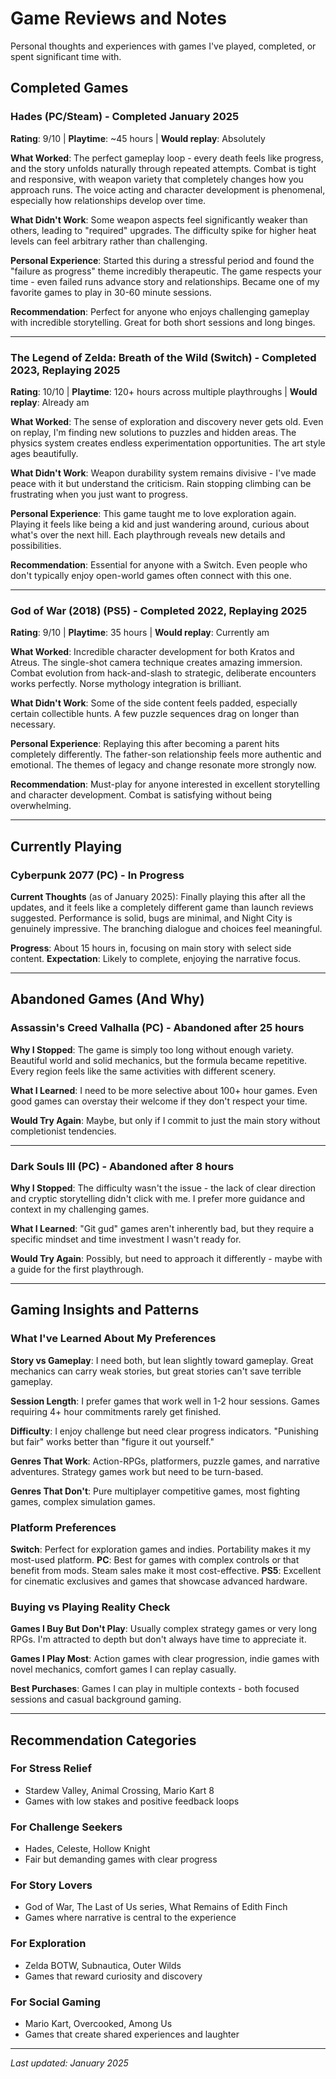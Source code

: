 # Game Reviews and Notes

Personal thoughts and experiences with games I've played, completed, or spent significant time with.

## Completed Games

### Hades (PC/Steam) - Completed January 2025
**Rating**: 9/10 | **Playtime**: ~45 hours | **Would replay**: Absolutely

**What Worked**:
The perfect gameplay loop - every death feels like progress, and the story unfolds naturally through repeated attempts. Combat is tight and responsive, with weapon variety that completely changes how you approach runs. The voice acting and character development is phenomenal, especially how relationships develop over time.

**What Didn't Work**:
Some weapon aspects feel significantly weaker than others, leading to "required" upgrades. The difficulty spike for higher heat levels can feel arbitrary rather than challenging.

**Personal Experience**:
Started this during a stressful period and found the "failure as progress" theme incredibly therapeutic. The game respects your time - even failed runs advance story and relationships. Became one of my favorite games to play in 30-60 minute sessions.

**Recommendation**: Perfect for anyone who enjoys challenging gameplay with incredible storytelling. Great for both short sessions and long binges.

---

### The Legend of Zelda: Breath of the Wild (Switch) - Completed 2023, Replaying 2025
**Rating**: 10/10 | **Playtime**: 120+ hours across multiple playthroughs | **Would replay**: Already am

**What Worked**:
The sense of exploration and discovery never gets old. Even on replay, I'm finding new solutions to puzzles and hidden areas. The physics system creates endless experimentation opportunities. The art style ages beautifully.

**What Didn't Work**:
Weapon durability system remains divisive - I've made peace with it but understand the criticism. Rain stopping climbing can be frustrating when you just want to progress.

**Personal Experience**:
This game taught me to love exploration again. Playing it feels like being a kid and just wandering around, curious about what's over the next hill. Each playthrough reveals new details and possibilities.

**Recommendation**: Essential for anyone with a Switch. Even people who don't typically enjoy open-world games often connect with this one.

---

### God of War (2018) (PS5) - Completed 2022, Replaying 2025
**Rating**: 9/10 | **Playtime**: 35 hours | **Would replay**: Currently am

**What Worked**:
Incredible character development for both Kratos and Atreus. The single-shot camera technique creates amazing immersion. Combat evolution from hack-and-slash to strategic, deliberate encounters works perfectly. Norse mythology integration is brilliant.

**What Didn't Work**:
Some of the side content feels padded, especially certain collectible hunts. A few puzzle sequences drag on longer than necessary.

**Personal Experience**:
Replaying this after becoming a parent hits completely differently. The father-son relationship feels more authentic and emotional. The themes of legacy and change resonate more strongly now.

**Recommendation**: Must-play for anyone interested in excellent storytelling and character development. Combat is satisfying without being overwhelming.

---

## Currently Playing

### Cyberpunk 2077 (PC) - In Progress
**Current Thoughts** (as of January 2025):
Finally playing this after all the updates, and it feels like a completely different game than launch reviews suggested. Performance is solid, bugs are minimal, and Night City is genuinely impressive. The branching dialogue and choices feel meaningful.

**Progress**: About 15 hours in, focusing on main story with select side content.
**Expectation**: Likely to complete, enjoying the narrative focus.

---

## Abandoned Games (And Why)

### Assassin's Creed Valhalla (PC) - Abandoned after 25 hours
**Why I Stopped**: The game is simply too long without enough variety. Beautiful world and solid mechanics, but the formula became repetitive. Every region feels like the same activities with different scenery.

**What I Learned**: I need to be more selective about 100+ hour games. Even good games can overstay their welcome if they don't respect your time.

**Would Try Again**: Maybe, but only if I commit to just the main story without completionist tendencies.

---

### Dark Souls III (PC) - Abandoned after 8 hours  
**Why I Stopped**: The difficulty wasn't the issue - the lack of clear direction and cryptic storytelling didn't click with me. I prefer more guidance and context in my challenging games.

**What I Learned**: "Git gud" games aren't inherently bad, but they require a specific mindset and time investment I wasn't ready for.

**Would Try Again**: Possibly, but need to approach it differently - maybe with a guide for the first playthrough.

---

## Gaming Insights and Patterns

### What I've Learned About My Preferences

**Story vs Gameplay**: I need both, but lean slightly toward gameplay. Great mechanics can carry weak stories, but great stories can't save terrible gameplay.

**Session Length**: I prefer games that work well in 1-2 hour sessions. Games requiring 4+ hour commitments rarely get finished.

**Difficulty**: I enjoy challenge but need clear progress indicators. "Punishing but fair" works better than "figure it out yourself."

**Genres That Work**: Action-RPGs, platformers, puzzle games, and narrative adventures. Strategy games work but need to be turn-based.

**Genres That Don't**: Pure multiplayer competitive games, most fighting games, complex simulation games.

### Platform Preferences

**Switch**: Perfect for exploration games and indies. Portability makes it my most-used platform.
**PC**: Best for games with complex controls or that benefit from mods. Steam sales make it most cost-effective.
**PS5**: Excellent for cinematic exclusives and games that showcase advanced hardware.

### Buying vs Playing Reality Check

**Games I Buy But Don't Play**: Usually complex strategy games or very long RPGs. I'm attracted to depth but don't always have time to appreciate it.

**Games I Play Most**: Action games with clear progression, indie games with novel mechanics, comfort games I can replay casually.

**Best Purchases**: Games I can play in multiple contexts - both focused sessions and casual background gaming.

---

## Recommendation Categories

### For Stress Relief
- Stardew Valley, Animal Crossing, Mario Kart 8
- Games with low stakes and positive feedback loops

### For Challenge Seekers  
- Hades, Celeste, Hollow Knight
- Fair but demanding games with clear progress

### For Story Lovers
- God of War, The Last of Us series, What Remains of Edith Finch
- Games where narrative is central to the experience

### For Exploration
- Zelda BOTW, Subnautica, Outer Wilds
- Games that reward curiosity and discovery

### For Social Gaming
- Mario Kart, Overcooked, Among Us
- Games that create shared experiences and laughter

---

*Last updated: January 2025*